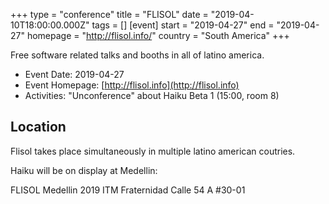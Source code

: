 +++
type = "conference"
title = "FLISOL"
date = "2019-04-10T18:00:00.000Z"
tags = []
[event]
start = "2019-04-27"
end = "2019-04-27"
homepage = "http://flisol.info/"
country = "South America"
+++

Free software related talks and booths in all of latino america.

* Event Date: 2019-04-27
* Event Homepage: [http://flisol.info](http://flisol.info)
* Activities: "Unconference" about Haiku Beta 1 (15:00, room 8)

## Location

Flisol takes place simultaneously in multiple latino american coutries.

Haiku will be on display at Medellin:

FLISOL Medellin 2019
ITM Fraternidad
Calle 54 A #30-01
